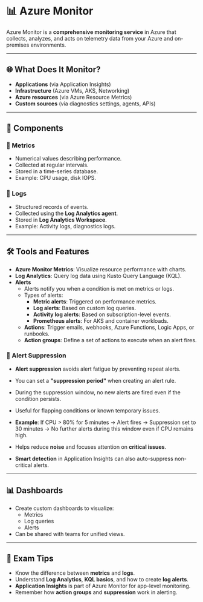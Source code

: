# 📊 Azure Monitor

Azure Monitor is a **comprehensive monitoring service** in Azure that collects, analyzes, and acts on telemetry data from your Azure and on-premises environments.

---

## 🌐 What Does It Monitor?

- **Applications** (via Application Insights)
- **Infrastructure** (Azure VMs, AKS, Networking)
- **Azure resources** (via Azure Resource Metrics)
- **Custom sources** (via diagnostics settings, agents, APIs)

---

## 🧩 Components

### 🔹 Metrics
- Numerical values describing performance.
- Collected at regular intervals.
- Stored in a time-series database.
- Example: CPU usage, disk IOPS.

### 🔹 Logs
- Structured records of events.
- Collected using the **Log Analytics agent**.
- Stored in **Log Analytics Workspace**.
- Example: Activity logs, diagnostics logs.

---

## 🛠 Tools and Features

- **Azure Monitor Metrics**: Visualize resource performance with charts.
- **Log Analytics**: Query log data using Kusto Query Language (KQL).
- **Alerts**
  - Alerts notify you when a condition is met on metrics or logs.
  - Types of alerts:
    - **Metric alerts**: Triggered on performance metrics.
    - **Log alerts**: Based on custom log queries.
    - **Activity log alerts**: Based on subscription-level events.
    - **Prometheus alerts**: For AKS and container workloads.
  - **Actions**: Trigger emails, webhooks, Azure Functions, Logic Apps, or runbooks.
  - **Action groups**: Define a set of actions to execute when an alert fires.

### 🔕 Alert Suppression
- **Alert suppression** avoids alert fatigue by preventing repeat alerts.
- You can set a **"suppression period"** when creating an alert rule.
- During the suppression window, no new alerts are fired even if the condition persists.
- Useful for flapping conditions or known temporary issues.

- **Example**: If CPU > 80% for 5 minutes → Alert fires → Suppression set to 30 minutes → No further alerts during this window even if CPU remains high.

- Helps reduce **noise** and focuses attention on **critical issues**.

- **Smart detection** in Application Insights can also auto-suppress non-critical alerts.

---

## 📊 Dashboards

- Create custom dashboards to visualize:
  - Metrics
  - Log queries
  - Alerts
- Can be shared with teams for unified views.

---

## 🧠 Exam Tips

- Know the difference between **metrics** and **logs**.
- Understand **Log Analytics**, **KQL basics**, and how to create **log alerts**.
- **Application Insights** is part of Azure Monitor for app-level monitoring.
- Remember how **action groups** and **suppression** work in alerting.
